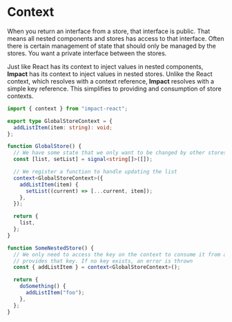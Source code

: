 # Context

When you return an interface from a store, that interface is public. That means all nested components and stores has access to that interface. Often there is certain management of state that should only be managed by the stores. You want a private interface between the stores.

Just like React has its context to inject values in nested components, **Impact** has its context to inject values in nested stores. Unlike the React context, which resolves with a context reference, **Impact** resolves with a simple key reference. This simplifies to providing and consumption of store contexts.

```ts
import { context } from "impact-react";

export type GlobalStoreContext = {
  addListItem(item: string): void;
};

function GlobalStore() {
  // We have some state that we only want to be changed by other stores
  const [list, setList] = signal<string[]>([]);

  // We register a function to handle updating the list
  context<GlobalStoreContext>({
    addListItem(item) {
      setList((current) => [...current, item]);
    },
  });

  return {
    list,
  };
}

function SomeNestedStore() {
  // We only need to access the key on the context to consume it from a parent store that
  // provides that key. If no key exists, an error is thrown
  const { addListItem } = context<GlobalStoreContext>();

  return {
    doSomething() {
      addListItem("foo");
    },
  };
}
```
